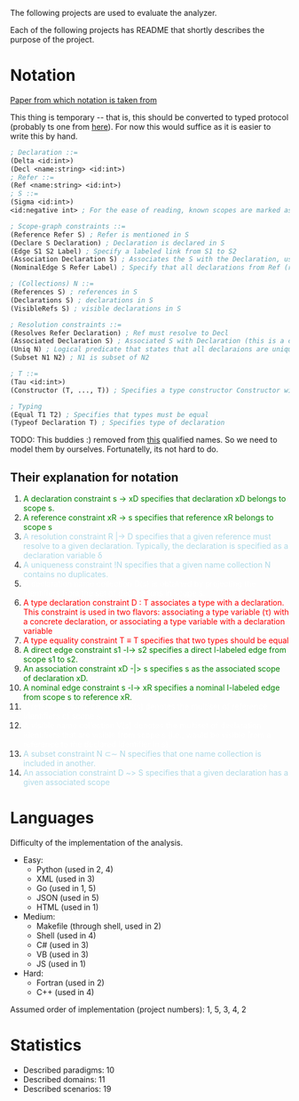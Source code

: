 The following projects are used to evaluate the analyzer.

Each of the following projects has README that shortly describes the purpose of the project.

# Notation

[Paper from which notation is taken from](<../sources/A Constraint Language for Static semantic analysis based on scope graphs.pdf>)

This thing is temporary -- that is, this should be converted to typed protocol 
(probably ts one from [here](../reports/sem4/protocol.d.ts)). For now this would suffice as it is easier to write this by hand.

```lisp
; Declaration ::=
(Delta <id:int>)
(Decl <name:string> <id:int>)
; Refer ::=
(Ref <name:string> <id:int>)
; S ::=
(Sigma <id:int>)
<id:negative int> ; For the ease of reading, known scopes are marked as negative ints

; Scope-graph constraints ::=
(Reference Refer S) ; Refer is mentioned in S
(Declare S Declaration) ; Declaration is declared in S
(Edge S1 S2 Label) ; Specify a labeled link from S1 to S2
(Association Declaration S) ; Associates the S with the Declaration, used for modules and non-lexical scoping (this is a fact, used when we declare a module)
(NominalEdge S Refer Label) ; Specify that all declarations from Ref (rather from Declaration to which Refer resolves) visible in S under Label

; (Collections) N ::= 
(References S) ; references in S
(Declarations S) ; declarations in S
(VisibleRefs S) ; visible declarations in S

; Resolution constraints ::=
(Resolves Refer Declaration) ; Ref must resolve to Decl
(Associated Declaration S) ; Associated S with Declaration (this is a constraint, used when we access qualified names)
(Uniq N) ; Logical predicate that states that all declaraions are unique in N
(Subset N1 N2) ; N1 is subset of N2

; T ::=
(Tau <id:int>)
(Constructor (T, ..., T)) ; Specifies a type constructor Constructor with following types

; Typing
(Equal T1 T2) ; Specifies that types must be equal
(Typeof Declaration T) ; Specifies type of declaration
```

TODO: This buddies :) removed from [this](<sources/A Constraint Language for Static semantic analysis based on scope graphs.pdf>) qualified names. So we need to model them by ourselves. Fortunatelly, its not hard to do.

## Their explanation for notation
1. <span style="color:green"> A declaration constraint s -> xD specifies that declaration xD belongs to scope s. </span>
1. <span style="color:green"> A reference constraint xR -> s specifies that reference xR
belongs to scope s </span>
1. <span style="color:lightblue"> A resolution constraint R |-> D specifies that a given reference
must resolve to a given declaration. Typically, the declaration
is specified as a declaration variable δ </span>
1. <span style="color:lightblue"> A uniqueness constraint !N specifies that a given name collection N contains no duplicates. </span>
1. <span style="color:white"> A declaration name collection D(s) is obtained by projecting
the identifiers from the set of declarations in scope s. </span>
1. <span style="color:red"> A type declaration constraint D : T associates a type with a
declaration. This constraint is used in two flavors: associating
a type variable (τ) with a concrete declaration, or associating a type variable with a declaration variable </span>
1. <span style="color:red"> A type equality constraint T ≡ T specifies that two types should be equal </span>
1. <span style="color:green"> A direct edge constraint s1 -l-> s2 specifies a direct l-labeled
edge from scope s1 to s2.</span>
1. <span style="color:green"> An association constraint xD -|> s specifies s as the associated
scope of declaration xD. </span>
1. <span style="color:green"> A nominal edge constraint s -l-> xR specifies a nominal l-labeled edge from scope s to reference xR. </span>
1. <span style="color:white"> A reference name collection R(s) denotes the multiset of reference identifiers of scope s. </span>
1. <span style="color:white"> A visible name collection V(s) denotes the multiset of declaration identifiers that are visible from scope s (i.e., would be visible from a reference to the declared identifier in s). </span>
1. <span style="color:lightblue"> A subset constraint N ⊂∼ N specifies that one name collection is included in another. </span>
1. <span style="color:lightblue"> An association constraint D ~> S specifies that a given declaration has a given associated scope </span>

# Languages

Difficulty of the implementation of the analysis.
- Easy:
    * Python (used in 2, 4)
    * XML (used in 3)
    * Go (used in 1, 5)
    * JSON (used in 5)
    * HTML (used in 1)
- Medium:
    * Makefile (through shell, used in 2)
    * Shell (used in 4)
    * C# (used in 3)
    * VB (used in 3)
    * JS (used in 1)
- Hard:
    * Fortran (used in 2)
    * C++ (used in 4)

Assumed order of implementation (project numbers): 1, 5, 3, 4, 2

# Statistics

- Described paradigms: 10
- Described domains: 11
- Described scenarios: 19